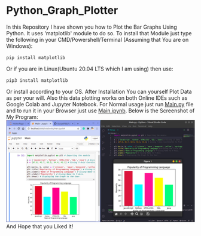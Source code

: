 # Python_Graph_Plotter
In this Repository I have shown you how to Plot the Bar Graphs Using Python. It uses 'matplotlib' module to do so. To install that Module just type the following in your CMD/Powershell/Terminal (Assuming that You are on Windows):
```
pip install matplotlib
```
Or if you are in Linux(Ubuntu 20.04 LTS which I am using) then use:
```
pip3 install matplotlib
```
Or install according to your OS. After Installation You can yourself Plot Data as per your will. Also this data plotting works on both Online IDEs such as Google Colab and Jupyter Notebook. For Normal usage just run [Main.py](Main.py) file and to run it in your Browser just use [Main.ipynb](Main.ipynb). Below is the Screenshot of My Program:
<img src="Code_Screenshot.png"><img>
And Hope that you Liked it!
